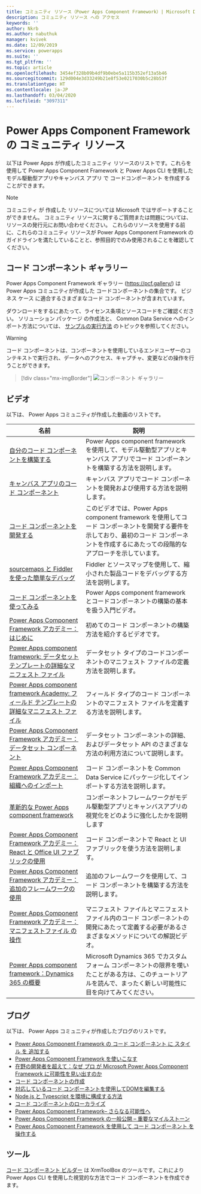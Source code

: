 ```yaml
---
title: コミュニティ リソース（Power Apps Component Framework）| Microsoft Docs
description: コミュニティ リソース への アクセス
keywords: ''
author: Nkrb
ms.author: nabuthuk
manager: kvivek
ms.date: 12/09/2019
ms.service: powerapps
ms.suite: ''
ms.tgt_pltfrm: ''
ms.topic: article
ms.openlocfilehash: 3454ef328b09b4df9b0ebe5a115b352ef13a5b46
ms.sourcegitcommit: 129d004e3d33249b21e8f53e0217030b5c28b53f
ms.translationtype: HT
ms.contentlocale: ja-JP
ms.lasthandoff: 03/04/2020
ms.locfileid: "3097311"
---
```

# <a name="community-resources-for-power-apps-component-framework"></a>Power Apps Component Framework の コミュニティ リソース

以下は Power Apps が作成したコミュニティ リソースのリストです。これらを使用して Power Apps Component Framework と  Power Apps CLI を使用したモデル駆動型アプリやキャンバス アプリ で コードコンポーネント を作成することができます。 

> [!NOTE]
> コミュニティ が 作成した リソースについては Microsoft ではサポートすることができません。 コミュニティ リソースに関するご質問または問題については、リソースの発行元にお問い合わせください。 これらのリソースを使用する前に、これらのコミュニティ リソースが Power Apps Component Framework の ガイドラインを満たしていることと、参照目的でのみ使用されることを確認してください。 

## <a name="code-components-gallery"></a>コード コンポーネント ギャラリー

Power Apps Component Framework ギャラリー (<https://pcf.gallery/>) は Power Apps コミュニティが作成した コードコンポーネントの集合です。 ビジネス ケース に適合するさまざまなコード コンポーネントが含まれています。 

ダウンロードをするにあたって、ライセンス条項とソースコードをご確認ください。 ソリューション パッケージ の作成法と、 Common Data Service へのインポート方法については、 [サンプルの実行方法](use-sample-components.md) のトピックを参照してください。

> [!WARNING]
> コード コンポーネントは、コンポーネントを使用しているエンドユーザーのコンテキストで実行され、データへのアクセス、キャプチャ、変更などの操作を行うことができます。 

> [!div class="mx-imgBorder"]
> ![コンポーネント ギャラリー](media/pcf-gallery.PNG "コンポーネント ギャラリー")

## <a name="videos"></a>ビデオ

以下は、 Power Apps コミュニティが作成した動画のリストです。

|名前|説明|
|------|-------|
|[自分のコード コンポーネントを構築する](https://www.youtube.com/watch?v=S3Z_IUf1ncg)| Power Apps component framework を使用して、モデル駆動型アプリとキャンバス アプリでコード コンポーネントを構築する方法を説明します。| 
|[キャンバス アプリのコード コンポーネント](https://www.youtube.com/watch?v=bMSCkcb4xAQ&feature=emb_logo)| キャンバス アプリでコード コンポーネントを開発および使用する方法を説明します。|
|[コード コンポーネントを開発する](https://www.youtube.com/watch?v=FxWF-LCCB4g&feature=youtu.be)| このビデオでは、Power Apps component framework を使用してコード コンポーネントを開発する要件を示しており、最初のコード コンポーネントを作成するにあたっての段階的なアプローチを示しています。|
|[sourcemaps と Fiddler を使った簡単なデバッグ](https://www.youtube.com/watch?v=Ov-m5FBUj9g&feature=youtu.be)|Fiddler とソースマップを使用して、縮小された製品コードをデバッグする方法を説明します。|
|[コード コンポーネントを使ってみる](https://www.youtube.com/watch?v=ylhVZUlGgQw)| Power Apps component framework とコードコンポーネントの構築の基本を扱う入門ビデオ。|
|[Power Apps Component Framework アカデミー：はじめに](https://www.youtube.com/watch?v=YJ9hrKxAhTU)| 初めてのコード コンポーネントの構築方法を紹介するビデオです。|
|[Power Apps component framework: データセット テンプレートの詳細なマニフェスト ファイル](https://www.youtube.com/watch?v=TsTrYaOGaGo&feature=youtu.be)| データセット タイプのコードコンポーネントのマニフェスト ファイルの定義方法を説明します。|
|[Power Apps component framework Academy: フィールド テンプレートの詳細なマニフェスト ファイル](https://www.youtube.com/watch?time_continue=522&v=w40zqSsYEy0)| フィールド タイプのコード コンポーネントのマニフェスト ファイルを定義する方法を説明します。|
|[Power Apps Component Framework アカデミー：データセット コンポーネント](https://www.youtube.com/watch?v=OEiM97nTD0w)| データセット コンポーネントの詳細、およびデータセット API のさまざまな方法の利用方法について説明します。|
|[Power Apps Component Framework アカデミー：組織へのインポート](https://www.youtube.com/watch?v=2uO2L2xTPkc)| コード コンポーネントを Common Data Service にパッケージ化してインポートする方法を説明します。|
|[革新的な Power Apps component framework](https://youtu.be/_SjEQ-7LK_Q)|コンポーネントフレームワークがモデル駆動型アプリとキャンバスアプリの視覚化をどのように強化したかを説明します|
|[Power Apps Component Framework アカデミー：React と Office UI ファブリックの使用](https://www.youtube.com/watch?v=e7JNgGlI3nE)| コード コンポーネントで React と UI ファブリックを使う方法を説明します。|
|[Power Apps Component Framework アカデミー：追加のフレームワークの使用](https://www.youtube.com/watch?v=cOPyyDdsEjQ)| 追加のフレームワークを使用して、コード コンポーネントを構築する方法を説明します。|
[Power Apps Component Framework アカデミー：マニフェストファイル の操作](https://www.youtube.com/watch?v=qbSpDVTxt7U&t=5s)| マニフェスト ファイルとマニフェスト ファイル内のコード コンポーネントの開発にあたって定義する必要があるさまざまなメソッドについての解説ビデオ。|
|[Power Apps component framework：Dynamics 365 の概要](https://youtu.be/3LnPaKtfKhw)|Microsoft Dynamics 365 でカスタム フォーム コンポーネントの限界を嘆いたことがある方は、このチュートリアルを読んで、まったく新しい可能性に目を向けてみてください。|

## <a name="blogs"></a>ブログ

以下は、 Power Apps コミュニティが作成したブログのリストです。

- [Power Apps Component Framework の コード コンポーネント に スタイル を 追加する](https://nishantrana.me/2019/06/06/how-to-add-style-to-custom-component-in-powerapps-component-framework/)
- [Power Apps Component Framework を使いこなす](https://www.itaintboring.com/dynamics-crm/beyond-the-powerapps-component-framework)
- [在野の開発者を超えて：なぜ プロ が Microsoft Power Apps Component Framework に可能性を見い出すのか](https://msdynamicsworld.com/story/beyond-citizen-developer-why-pros-see-promise-microsofts-powerapps-component-framework)
- [コード コンポーネントの作成](https://debajmecrm.com/2019/04/26/in-depth-end-end-walkthrough-develop-your-custom-controls-using-power-apps-component-framework-and-use-it-on-your-crm-interface/)
- [対応しているコード コンポーネントを使用してDOMを編集する](https://www.magnetismsolutions.com/blog/adammurchison/2019/05/29/editing-the-dom-with-supported-dynamics-365-custom-controls)
- [Node.js と Typescript を環境に構成する方法](https://capuanodanilo.com/2019/06/11/how-to-configure-node-js-and-typescript-into-your-environment-to-develop-powerapps-component-frameworks-pcf)
- [コード コンポーネントのローカライズ](https://dynamicsninja.blog/2020/01/21/pcf-localization)
- [Power Apps Component Framework– さらなる可能性へ](https://stevemordue.com/powerapps-component-framework-frosting-on-the-cake/)
- [Power Apps Component Framework の一般公開 – 重要なマイルストーン](https://crmindian.com/2019/04/24/public-availability-of-powerapps-component-framework-an-important-milestone-for-powerapps-and-d365/)
- [ Power Apps Component Framework を使用して コード コンポーネント を操作する](https://powermaverick.dev/2019/05/18/create-custom-controls-using-powerapp-component-framework)

## <a name="tools"></a>ツール

[コード コンポーネント ビルダー](https://www.xrmtoolbox.com/plugins/Maverick.PCF.Builder/) は XrmToolBox のツールです。これにより Power Apps CLI を使用した視覚的な方法でコード コンポーネントを作成できます。
